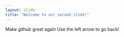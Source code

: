 ```yaml
---
layout: slide
title: "Welcome to our second slide!"
---
```

Make github great again
Use the left arrow to go back!
